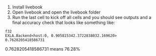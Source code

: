 1. Install livebook
2. Open livebook and open the livebook folder
3. Run the last cell to kick off all cells and you should see outputs and a final accuracy check that looks like something like:

```#Nx.Tensor<
f32
EXLA.Backend<host:0, 0.905815342.3722838032.169620>
0.7628205418586731
```

0.7628205418586731 means 76.28%
